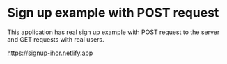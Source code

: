 # Sign up example with POST request
This application has real sign up example with POST request to the server and GET requests with real users.

https://signup-ihor.netlify.app
